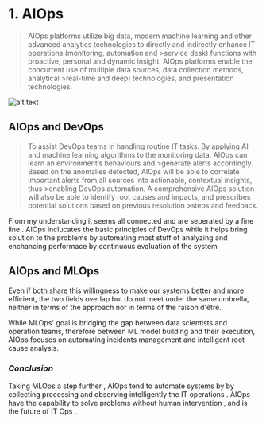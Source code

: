 # 1. AIOps

>AIOps platforms utilize big data, modern machine learning and other advanced analytics technologies to directly and indirectly enhance IT operations (monitoring, automation and >service desk) functions with proactive, personal and dynamic insight. AIOps platforms enable the concurrent use of multiple data sources, data collection methods, analytical >real-time and deep) technologies, and presentation technologies.

![alt text](https://miro.medium.com/max/875/1*1YH2OKMmG9TP5hNZYi_G-Q.png)

## AIOps and DevOps
>To assist DevOps teams in handling routine IT tasks. By applying AI and machine learning algorithms to the monitoring data, AIOps can learn an environment’s behaviours and >generate alerts accordingly. Based on the anomalies detected, AIOps will be able to correlate important alerts from all sources into actionable, contextual insights, thus >enabling DevOps automation. A comprehensive AIOps solution will also be able to identify root causes and impacts, and prescribes potential solutions based on previous resolution >steps and feedback.

From my understanding it seems all connected and are seperated by a fine line . AIOps inclucates the basic principles of DevOps while it helps bring solution to the problems by automating most stuff of analyzing and enchancing performace by continuous evaluation of the system

## AIOps and MLOps
Even if both share this willingness to make our systems better and more efficient, the two fields overlap but do not meet under the same umbrella, neither in terms of the approach nor in terms of the raison d'être.

While MLOps' goal is bridging the gap between data scientists and operation teams, therefore between ML model building and their execution, AIOps focuses on automating incidents management and intelligent root cause analysis.

### *Conclusion*
Taking MLOps a step further , AIOps tend to automate systems by by collecting processing and observing intelligently the IT operations . AIOps have the capability to solve problems without human intervention , and is the future of IT Ops .
